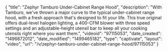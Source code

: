 {
    "title": "Zephyr Tamburo Under-Cabinet Range Hood",
    "description": "With Tamburo, we've thrown a major curve to the typical under-cabinet range hood, with a fresh approach that's designed to fit your life. This true original offers dual-level halogen lighting, a 400-CFM blower with three speed settings and an adjustable-height utensil bar to keep all your cooking utensils right where you want them.",
    "videoid": "97115053",
    "date_created": "1496872012",
    "date_modified": "1499465182",
    "type": "captivate",
    "layout": "video",
    "url": "\/v\/zephyr-tamburo-under-cabinet-range-hood\/97115053"
}